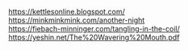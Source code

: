 
<a style = "text-decoration: none; font-family:serif; font-size:15px; color: #444444; text-align:center;" href="https://kettlesonline.blogspot.com/"> https://kettlesonline.blogspot.com/</a><br>
<a style = "text-decoration: none; font-family:serif; font-size:15px; color: #444444; text-align:center;" href="https://minkminkmink.com/another-night"> https://minkminkmink.com/another-night</a> <br>
<a style = "text-decoration: none; font-family:serif; font-size:15px; color: #444444; text-align:center;" href="https://fiebach-minninger.com/tangling-in-the-coil/"> https://fiebach-minninger.com/tangling-in-the-coil/</a> <br>
<a style = "text-decoration: none; font-family:serif; font-size:15px; color: #444444; text-align:center;" href="https://yeshin.net/The%20Wavering%20Mouth.pdf"> https://yeshin.net/The%20Wavering%20Mouth.pdf </a><br>
